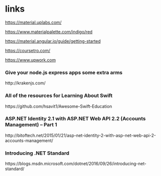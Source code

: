 # links

https://material.uplabs.com/

https://www.materialpalette.com/indigo/red

https://material.angular.io/guide/getting-started

https://coursetro.com/

https://www.upwork.com

<h3>Give your node.js express apps some extra arms</h3>
http://krakenjs.com/

<h3>All of the resources for Learning About Swift</h3>
https://github.com/hsavit1/Awesome-Swift-Education

<h3>ASP.NET Identity 2.1 with ASP.NET Web API 2.2 (Accounts Management) – Part 1</h3>
http://bitoftech.net/2015/01/21/asp-net-identity-2-with-asp-net-web-api-2-accounts-management/

<h3>Introducing .NET Standard</h3>
https://blogs.msdn.microsoft.com/dotnet/2016/09/26/introducing-net-standard/

